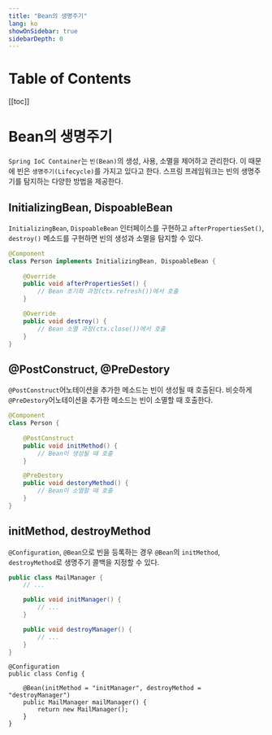 ```yaml
---
title: "Bean의 생명주기"
lang: ko
showOnSidebar: true
sidebarDepth: 0
---
```


# Table of Contents
[[toc]]

# Bean의 생명주기
`Spring IoC Container`는 `빈(Bean)`의 생성, 사용, 소멸을 제어하고 관리한다. 이 때문에 빈은 `생명주기(Lifecycle)`를 가지고 있다고 한다. 스프링 프레임워크는 빈의 생명주기를 탐지하는 다양한 방법을 제공한다.

## InitializingBean, DispoableBean
`InitializingBean`, `DispoableBean` 인터페이스를 구현하고 `afterPropertiesSet()`, `destroy()` 메소드를 구현하면 빈의 생성과 소멸을 탐지할 수 있다.
``` java
@Component
class Person implements InitializingBean, DispoableBean {
    
    @Override
    public void afterPropertiesSet() {
        // Bean 초기화 과정(ctx.refresh())에서 호출
    }

    @Override
    public void destroy() {
        // Bean 소멸 과정(ctx.close())에서 호출
    }		
}
```

## @PostConstruct, @PreDestory
`@PostConstruct`어노테이션을 추가한 메소드는 빈이 생성될 때 호출된다. 비슷하게 `@PreDestory`어노테이션을 추가한 메소드는 빈이 소멸할 때 호출한다.
``` java {4,9}
@Component
class Person {
    
    @PostConstruct
    public void initMethod() {
        // Bean이 생성될 때 호출
    }

    @PreDestory
    public void destoryMethod() {	
        // Bean이 소멸할 때 호출
    }
}
```

## initMethod, destroyMethod
`@Configuration`, `@Bean`으로 빈을 등록하는 경우 `@Bean`의 `initMethod`, `destroyMethod`로 생명주기 콜백을 지정할 수 있다.
``` java
public class MailManager {
    // ...

    public void initManager() {
        // ...
    }

    public void destroyManager() {
        // ...
    }
}
```
``` java{4}
@Configuration
public class Config {

    @Bean(initMethod = "initManager", destroyMethod = "destroyManager")
    public MailManager mailManager() {
        return new MailManager();
    }
}
```